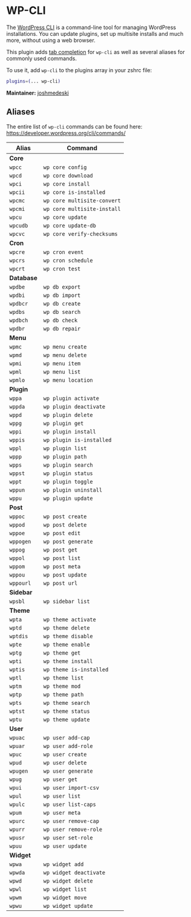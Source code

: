 # WP-CLI

The [WordPress CLI](https://wp-cli.org/) is a command-line tool for managing WordPress installations. You can update plugins, set up multisite installs and much more, without using a web browser.

This plugin adds [tab completion](https://wp-cli.org/#tab-completions) for `wp-cli` as well as several aliases for commonly used commands.

To use it, add `wp-cli` to the plugins array in your zshrc file:

```zsh
plugins=(... wp-cli)
```

**Maintainer:** [joshmedeski](https://ghproxy.com/https://github.com/joshmedeski)

## Aliases

The entire list of `wp-cli` commands can be found here: https://developer.wordpress.org/cli/commands/

| Alias     | Command                     |
|-----------|-----------------------------|
| **Core**                                |
| `wpcc`    | `wp core config`            |
| `wpcd`    | `wp core download`          |
| `wpci`    | `wp core install`           |
| `wpcii`   | `wp core is-installed`      |
| `wpcmc`   | `wp core multisite-convert` |
| `wpcmi`   | `wp core multisite-install` |
| `wpcu`    | `wp core update`            |
| `wpcudb`  | `wp core update-db`         |
| `wpcvc`   | `wp core verify-checksums`  |
| **Cron**                                |
| `wpcre`   | `wp cron event`             |
| `wpcrs`   | `wp cron schedule`          |
| `wpcrt`   | `wp cron test`              |
| **Database**                            |
| `wpdbe`   | `wp db export`              |
| `wpdbi`   | `wp db import`              |
| `wpdbcr`  | `wp db create`              |
| `wpdbs`   | `wp db search`              |
| `wpdbch`  | `wp db check`               |
| `wpdbr`   | `wp db repair`              |
| **Menu**                                |
| `wpmc`    | `wp menu create`            |
| `wpmd`    | `wp menu delete`            |
| `wpmi`    | `wp menu item`              |
| `wpml`    | `wp menu list`              |
| `wpmlo`   | `wp menu location`          |
| **Plugin**                              |
| `wppa`    | `wp plugin activate`        |
| `wppda`   | `wp plugin deactivate`      |
| `wppd`    | `wp plugin delete`          |
| `wppg`    | `wp plugin get`             |
| `wppi`    | `wp plugin install`         |
| `wppis`   | `wp plugin is-installed`    |
| `wppl`    | `wp plugin list`            |
| `wppp`    | `wp plugin path`            |
| `wpps`    | `wp plugin search`          |
| `wppst`   | `wp plugin status`          |
| `wppt`    | `wp plugin toggle`          |
| `wppun`   | `wp plugin uninstall`       |
| `wppu`    | `wp plugin update`          |
| **Post**                                |
| `wppoc`   | `wp post create`            |
| `wppod`   | `wp post delete`            |
| `wppoe`   | `wp post edit`              |
| `wppogen` | `wp post generate`          |
| `wppog`   | `wp post get`               |
| `wppol`   | `wp post list`              |
| `wppom`   | `wp post meta`              |
| `wppou`   | `wp post update`            |
| `wppourl` | `wp post url`               |
| **Sidebar**                             |
| `wpsbl`   | `wp sidebar list`           |
| **Theme**                               |
| `wpta`    | `wp theme activate`         |
| `wptd`    | `wp theme delete`           |
| `wptdis`  | `wp theme disable`          |
| `wpte`    | `wp theme enable`           |
| `wptg`    | `wp theme get`              |
| `wpti`    | `wp theme install`          |
| `wptis`   | `wp theme is-installed`     |
| `wptl`    | `wp theme list`             |
| `wptm`    | `wp theme mod`              |
| `wptp`    | `wp theme path`             |
| `wpts`    | `wp theme search`           |
| `wptst`   | `wp theme status`           |
| `wptu`    | `wp theme update`           |
| **User**                                |
| `wpuac`   | `wp user add-cap`           |
| `wpuar`   | `wp user add-role`          |
| `wpuc`    | `wp user create`            |
| `wpud`    | `wp user delete`            |
| `wpugen`  | `wp user generate`          |
| `wpug`    | `wp user get`               |
| `wpui`    | `wp user import-csv`        |
| `wpul`    | `wp user list`              |
| `wpulc`   | `wp user list-caps`         |
| `wpum`    | `wp user meta`              |
| `wpurc`   | `wp user remove-cap`        |
| `wpurr`   | `wp user remove-role`       |
| `wpusr`   | `wp user set-role`          |
| `wpuu`    | `wp user update`            |
| **Widget**                              |
| `wpwa`    | `wp widget add`             |
| `wpwda`   | `wp widget deactivate`      |
| `wpwd`    | `wp widget delete`          |
| `wpwl`    | `wp widget list`            |
| `wpwm`    | `wp widget move`            |
| `wpwu`    | `wp widget update`          |
